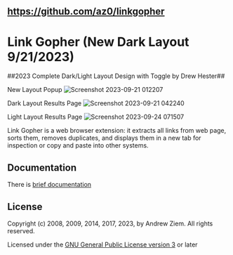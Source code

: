 ## https://github.com/az0/linkgopher

# Link Gopher (New Dark Layout 9/21/2023)
##2023 Complete Dark/Light Layout Design with Toggle by Drew Hester##

New Layout Popup
![Screenshot 2023-09-21 012207](https://github.com/Labryn/linkgopher/assets/2816895/dbd2ef4c-3a2d-4bb7-b3ab-b69e7fffeb51)

Dark Layout Results Page
![Screenshot 2023-09-21 042240](https://github.com/Labryn/linkgopher/assets/2816895/2fcc472e-81fe-4e40-9242-8da03ede91eb)

Light Layout Results Page
![Screenshot 2023-09-24 071507](https://github.com/Labryn/linkgopher/assets/2816895/76a49f07-f419-48bc-a273-a3fd463cad3e)


Link Gopher is a web browser extension: it extracts all links from web page, sorts them, removes duplicates, and displays them in a new tab for inspection or copy and paste into other systems.


## Documentation
There is [brief documentation](https://sites.google.com/site/linkgopher/Home)

## License
Copyright (c) 2008, 2009, 2014, 2017, 2023, by Andrew Ziem. All rights reserved.

Licensed under the [GNU General Public License version 3](https://www.gnu.org/licenses/gpl-3.0.en.html) or later
